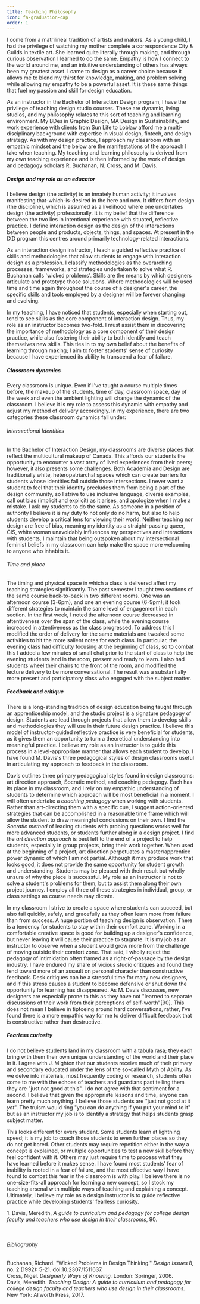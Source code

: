 ```yaml
---
title: Teaching Philosophy
icon: fa-graduation-cap
order: 1
---
```


I come from a matrilineal tradition of artists and makers. As a young child, I had the privilege of watching my mother complete a correspondence City & Guilds in textile art. She learned quite literally through making, and through curious observation I learned to do the same. Empathy is how&shy; I connect to the world around me, and an intuitive understanding of others has always been my&shy; greatest asset. I came to design as a career choice because it allows me to blend my thirst for knowledge, making, and problem solving while allowing my empathy to be a powerful asset. It is these same things that fuel my passion and skill for design education. 

As an instructor in the Bachelor of Interaction Design program, I have the privilege of teaching design studio courses. These are dynamic, living studios, and my philosophy relates to this sort of teaching and learning environment. My BDes in Graphic Design, MA Design in Sustainability, and work experience with clients from Sun Life to Loblaw afford me a multi-disciplinary background with expertise in visual design, fintech, and design strategy. As with my design practice, I approach my classroom with an empathic mindset and the below are the manifestations of the approach I take when teaching. My teaching and learning philosophy is derived from my own teaching experience and is then informed by the work of design and pedagogy scholars R. Buchanan, N. Cross, and M. Davis. 

##### Design and my role as an educator

I believe design (the activity) is an innately human activity; it involves manifesting that-which-is-desired in the here and now. It differs from design (the discipline),  which is assumed as a livelihood where one undertakes design (the activity) professionally. It is my belief that the difference between the two lies in intentional experience with situated, reflective practice. I define interaction design as the design of the interactions between people and products, objects, things, and spaces.  At present in the IXD program this centres around primarily technology-related interactions. 

As an interaction design instructor, I teach a guided reflective practice of skills and methodologies that allow students to engage with interaction design as a profession. I classify methodologies as the overarching processes, frameworks, and strategies undertaken to solve what R. Buchanan calls 'wicked problems'. Skills are the means by which designers articulate and prototype those sol&shy;utions. Where methodologies will be used time and time again throughout the course of a designer's career, the specific skills and tools employed by a designer will be forever changing and evolving.

In my teaching, I have noticed that students, especially when starting out, tend to see skills as the core component of interaction design. Thus, my role as an instructor becomes two-fold. I must assist them in discovering the importance of methodology as a core component of their design practice, while also fostering their ability to both identify and teach themselves new skills. This ties in to my own belief about the benefits of learning through making; I aim to foster students' sense of curiosity because I have experienced its ability to transcend a fear of failure.

##### Classroom dynamics

Every classroom is unique. Even if I've taught a course multiple times before, the makeup of the students, time of day, classroom space, day of the week and even the ambient lighting will change the dynamic of the classroom. I believe it is my role to assess this dynamic with empathy and adjust my method of delivery accordingly. In my experience, there are two categories these classroom dynamics fall under:

###### Intersectional Identities

In the Bachelor of Interaction Design, my classrooms are diverse places that reflect the multicultural makeup of Canada. This affords our students the opportunity to encounter a vast array of lived experiences from their peers; however, it also presents some challenges. Both Academia and Design are traditionally white, heteropatriarchal spaces which can create barriers for students whose identities fall outside those intersections. I never want a student to feel that their identity precludes them from being a part of the design community, so I strive to use inclusive language, diverse examples, call out bias (implicit and explicit) as it arises, and apologize when I make a mistake. I ask my students to do the same. As someone in a position of authority I believe it is my duty to not only do no harm, but also to help students develop a critical lens for viewing their world. Neither teaching nor design are free of bias, meaning my identity as a straight-passing queer, CIS, white woman unavoidably influences my perspectives and interactions with students. I maintain that being outspoken about my intersectional feminist beliefs in my classroom can help make the space more welcoming to anyone who inhabits it.

###### Time and place

The timing and physical space in which a class is delivered affect my teaching strategies significantly. The past semester I taught two sections of the same course back-to-back in two different rooms. One was an afternoon course (3-6pm), and one an evening course (6-9pm); it took different strategies to maintain the same level of engagement in each section. In the first week, I noted the afternoon course decreased in attentiveness over the span of the class, while the evening course increased in attentiveness as the class progressed. To address this I modified the order of delivery for the same materials and tweaked some  activities to hit the more salient notes for each class. In particular, the evening class had difficulty focusing at the beginning of class, so to combat this I added a few minutes of small chat prior to the start of class to help the evening students land in the room, present and ready to learn.  I also had students wheel their chairs to the front of the room, and modified the lecture delivery to be more conversational. The result was a substantially more present and participatory class who engaged with the subject matter. 

##### Feedback and critique

There is a long-standing tradition of design education being taught through an apprenticeship model, and the studio project is a signature pedagogy of design. Students are lead through projects that allow them to develop skills and methodologies they will use in their future design practice. I believe this model of instructor-guided reflective practice is very beneficial for students, as it gives them an opportunity to turn a theoretical understanding into meaningful practice. I believe my role as an instructor is to guide this process in a level-appropriate manner that allows each student to develop. I have found M. Davis's three pedagogical styles of design classrooms useful in articulating my approach to feedback in the classroom.

Davis outlines three primary pedagogical styles found in design classrooms: art direction approach, Socratic method, and coaching pedagogy. Each has its place in my classroom, and I rely on my empathic understanding of students to determine which approach will be most beneficial in a moment. I will often undertake a *coaching pedagogy* when working with students. Rather than art-directing them with a specific cue, I suggest action-oriented strategies that can be accomplished in a reasonable time frame which will allow the student to draw meaningful conclusions on their own. I find the *Socratic method* of leading students with probing questions works well for more advanced students, or students further along in a design project. I find the *art direction approach* is best left to the end of a project to help students, especially in group projects, bring their work together. When used at the beginning of a project, art direction perpetuates a master/apprentice power dynamic of which I am not partial. Although it may produce work that looks good, it does not provide the same opportunity for student growth and understanding. Students may be pleased with their result but wholly unsure of why the piece is successful. My role as an instructor is not to solve a student's problems for them, but to assist them along their own project journey. I employ all three of these strategies in individual, group, or class settings as course needs may dictate.

In my classroom I strive to create a space where students can succeed, but also fail quickly, safely, and gracefully as they often learn more from failure than from success. A huge portion of teaching design is observation. There is a tendency for students to stay within their comfort zone. Working in a comfortable creative space is good for building up a designer's confidence, but never leaving it will cause their practice to stagnate. It is my job as an instructor to observe when a student would grow more from the challenge of moving outside their comfort zone. That said, I wholly reject the pedagogy of intimidation often framed as a right-of-passage by the design industry. I have endured my share of vicious studio critiques and found they tend toward more of an assault on personal character than constructive feedback. Desk critiques can be a stressful time for many new designers, and if this stress causes a student to become defensive or shut down the opportunity for learning has disappeared. As M. Davis discusses, new designers are especially prone to this as they have not "learned to separate discussions of their work from their perceptions of self-worth"[90]. This does not mean I believe in tiptoeing around hard conversations, rather, I've found there is a more empathic way for me to deliver difficult feedback that is constructive rather than destructive.

##### Fearless curiosity

I do not believe students land in my classroom with a tabula rasa; they each bring with them their own unique understanding of the world and their place in it. I agree with J. Mighton that our students receive much of their primary and secondary educated under the lens of the so-called Myth of Ability. As we delve into materials, most frequently coding or research, students often come to me with the echoes of teachers and guardians past telling them they are "just not good at this". I do not agree with that sentiment for a second. I believe that given the appropriate lessons and time, anyone can learn pretty much anything. I believe those students are "just not good at it *yet*". The truism would ring "you can do anything if you put your mind to it" but as an instructor my job is to identify a strategy that helps students grasp subject matter. 

This looks different for every student. Some students learn at lightning speed; it is my job to coach those students to even further places so they do not get bored. Other students may require repetition either in the way a concept is explained, or multiple opportunities to test a new skill before they feel confident with it. Others may just require time to process what they have learned before it makes sense. I have found most students' fear of inability is rooted in a fear of failure, and the most effective way I have found to combat this fear in the classroom is with play. I believe there is no one-size-fits-all approach for learning a new concept, so I stock my teaching arsenal with multiple ways of teaching and explaining a concept. Ultimately, I believe my role as a design instructor is to guide reflective practice while developing students' fearless curiosity. 

<span id="footnote">1. Davis, Meredith, *A guide to curriculum and pedagogy for college design faculty and teachers who use design in their classrooms*, 90.</span>

<br>

###### Bibliography

<span class='bit-smaller'>Buchanan, Richard. "Wicked Problems in Design Thinking." *Design Issues* 8, no. 2 (1992): 5-21. doi:10.2307/1511637.<br>Cross, Nigel. *Designerly Ways of Knowing.* London: Springer, 2006. <br>Davis, Meredith. *Teaching Design: A guide to curriculum and pedagogy for college design faculty and teachers who use design in their classrooms.* New York: Allworth Press, 2017.</span>